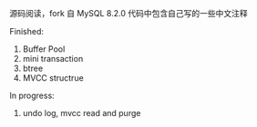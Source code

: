 源码阅读，fork 自 MySQL 8.2.0
代码中包含自己写的一些中文注释

Finished:
1. Buffer Pool
2. mini transaction
3. btree
4. MVCC structrue

In progress:
1. undo log, mvcc read and purge
